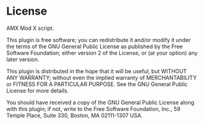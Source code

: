 License
=======

AMX Mod X script.

This plugin is free software; you can redistribute it and/or modify it
under the terms of the GNU General Public License as published by the
Free Software Foundation; either version 2 of the License, or (at
your option) any later version.

This plugin is distributed in the hope that it will be useful, but
WITHOUT ANY WARRANTY; without even the implied warranty of
MERCHANTABILITY or FITNESS FOR A PARTICULAR PURPOSE. See the GNU
General Public License for more details.

You should have received a copy of the GNU General Public License
along with this plugin; if not, write to the Free Software Foundation,
Inc., 59 Temple Place, Suite 330, Boston, MA 02111-1307 USA.
